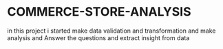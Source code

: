 # COMMERCE-STORE-ANALYSIS
in this project i started make data validation and transformation and make analysis and  Answer the questions and extract insight from data 
